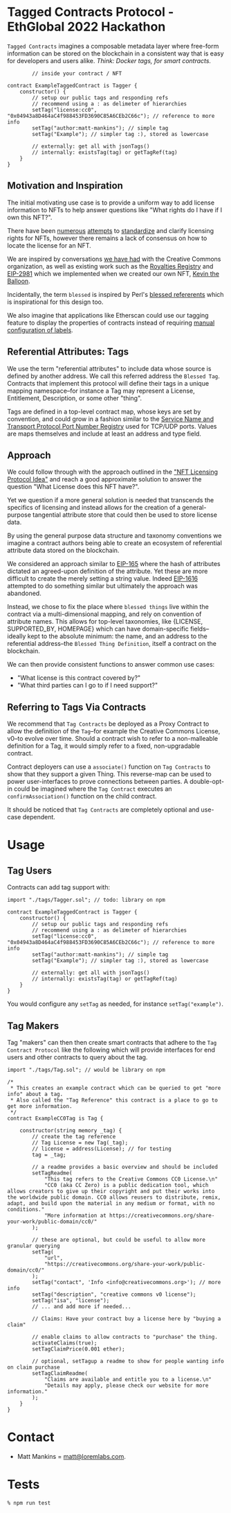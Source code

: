 # Tagged Contracts Protocol - EthGlobal 2022 Hackathon

`Tagged Contracts` imagines a composable metadata layer where free-form information can be stored on the blockchain in a consistent way that is easy for developers and users alike. *Think: Docker tags, for smart contracts.*

```
        // inside your contract / NFT

contract ExampleTaggedContract is Tagger {
    constructor() {
        // setup our public tags and responding refs
        // recommend using a : as delimeter of hierarchies
        setTag("license:cc0", "0x04943a8D464aC4f988453FD3690C85A6CEb2C66c"); // reference to more info
        setTag("author:matt-mankins"); // simple tag
        setTag("Example"); // simpler tag :), stored as lowercase

        // externally: get all with jsonTags()
        // internally: existsTag(tag) or getTagRef(tag)
    }
}

```

## Motivation and Inspiration

The initial motivating use case is to provide a uniform way to add license information to NFTs to help answer questions like "What rights do I have if I own this NFT?".

There have been [numerous](https://www.nftlicense.org/) [attempts](https://www.nftstandards.wtf/NFT/NFT+License) to [standardize](https://eips.ethereum.org/EIPS/eip-5554) and clarify licensing rights for NFTs, however there remains a lack of consensus on how to locate the license for an NFT.

We are inspired by conversations [we have had](https://twitter.com/creativecommons/status/1537242121647706112) with the Creative Commons organization, as well as existing work such as the [Royalties Registry](https://royaltyregistry.xyz/) and [EIP-2981](https://eips.ethereum.org/EIPS/eip-2981) which we implemented when we created our own NFT, [Kevin the Balloon](https://www.kevintheballoon.com/).

Incidentally, the term `blessed` is inspired by Perl's [blessed refererents](https://www.perl.com/pub/1999/09/refererents.html/) which is inspirational for this design too.

We also imagine that applications like Etherscan could use our tagging feature to display the properties of contracts instead of requiring [manual configuration of labels](https://info.etherscan.com/public-name-tags-labels/).

## Referential Attributes: Tags

We use the term "referential attributes" to include data whose source is defined by another address. We call this referred address the `Blessed Tag`. Contracts that implement this protocol will define their tags in a unique mapping namespace–for instance a Tag may represent a License, Entitlement, Description, or some other "thing".

Tags are defined in a top-level contract map, whose keys are set by convention, and could grow in a fashion similar to the [Service Name and Transport Protocol Port Number Registry](https://www.iana.org/assignments/service-names-port-numbers/service-names-port-numbers.xhtml) used for TCP/UDP ports. Values are maps themselves and include at least an address and type field.

## Approach

We could follow through with the approach outlined in the ["NFT Licensing Protocol Idea"](https://www.nftstandards.wtf/NFT/NFT+License) and reach a good approximate solution to answer the question "What License does this NFT have?".

Yet we question if a more general solution is needed that transcends the specifics of licensing and instead allows for the creation of a general-purpose tangential attribute store that could then be used to store license data.

By using the general purpose data structure and taxonomy conventions we imagine a contract authors being able to create an ecosystem of referential attribute data stored on the blockchain.

We considered an approach similar to [EIP-165](https://eips.ethereum.org/EIPS/eip-165) where the hash of attributes dictated an agreed-upon definition of the attribute. Yet these are more difficult to create the merely setting a string value. Indeed [EIP-1616](https://eips.ethereum.org/EIPS/eip-1616) attempted to do something similar but ultimately the approach was abandoned.

Instead, we chose to fix the place where `blessed things` live within the contract via a multi-dimensional mapping, and rely on convention of attribute names. This allows for top-level taxonomies, like {LICENSE, SUPPORTED_BY, HOMEPAGE} which can have domain-specific fields–ideally kept to the absolute minimum: the name, and an address to the referential address–the `Blessed Thing Definition`, itself a contract on the blockchain.

We can then provide consistent functions to answer common use cases:

- "What license is this contract covered by?"
- "What third parties can I go to if I need support?"

## Referring to Tags Via Contracts

We recommend that `Tag Contracts` be deployed as a Proxy Contract to allow the definition of the `Tag`–for example the Creative Commons License, v0–to evolve over time. Should a contract wish to refer to a non-malleable definition for a Tag, it would simply refer to a fixed, non-upgradable contract.

Contract deployers can use a `associate()` function on `Tag Contracts` to show that they support a given Thing. This reverse-map can be used to power user-interfaces to prove connections between parties. A double-opt-in could be imagined where the `Tag Contract` executes an `confirmAssociation()` function on the child contract.

It should be noticed that `Tag Contracts` are completely optional and use-case dependent.

# Usage

## Tag Users
Contracts can add tag support with:

```
import "./tags/Tagger.sol"; // todo: library on npm

contract ExampleTaggedContract is Tagger {
    constructor() {
        // setup our public tags and responding refs
        // recommend using a : as delimeter of hierarchies
        setTag("license:cc0", "0x04943a8D464aC4f988453FD3690C85A6CEb2C66c"); // reference to more info
        setTag("author:matt-mankins"); // simple tag
        setTag("Example"); // simpler tag :), stored as lowercase

        // externally: get all with jsonTags()
        // internally: existsTag(tag) or getTagRef(tag)
    }
}
```

You would configure any `setTag` as needed, for instance `setTag("example")`.

## Tag Makers

Tag "makers" can then then create smart contracts that adhere to the `Tag Contract Protocol` like the following which will provide interfaces for end users and other contracts to query about the tag.

```
import "./tags/Tag.sol"; // would be library on npm

/*
 * This creates an example contract which can be queried to get "more info" about a tag.
 * Also called the "Tag Reference" this contract is a place to go to get more information.
 */
contract ExampleCC0Tag is Tag {

    constructor(string memory _tag) {
        // create the tag reference
        // Tag License = new Tag(_tag);
        // license = address(License); // for testing
        tag = _tag;

        // a readme provides a basic overview and should be included
        setTagReadme(
            "This tag refers to the Creative Commons CC0 License.\n"
            "CC0 (aka CC Zero) is a public dedication tool, which allows creators to give up their copyright and put their works into the worldwide public domain. CC0 allows reusers to distribute, remix, adapt, and build upon the material in any medium or format, with no conditions."
            "More information at https://creativecommons.org/share-your-work/public-domain/cc0/"
        );

        // these are optional, but could be useful to allow more granular querying
        setTag(
            "url",
            "https://creativecommons.org/share-your-work/public-domain/cc0/"
        );
        setTag("contact", 'Info <info@creativecommons.org>'); // more info
        setTag("description", "creative commons v0 license");
        setTag("isa", "license");
        // ... and add more if needed...

        // Claims: Have your contract buy a license here by "buying a claim"

        // enable claims to allow contracts to "purchase" the thing.
        activateClaims(true);
        setTagClaimPrice(0.001 ether);

        // optional, setTagup a readme to show for people wanting info on claim purchase
        setTagClaimReadme(
            "Claims are available and entitle you to a license.\n"
            "Details may apply, please check our website for more information."
        );
    }
}

```

# Contact

- Matt Mankins = matt@loremlabs.com.


# Tests

```
% npm run test
```

